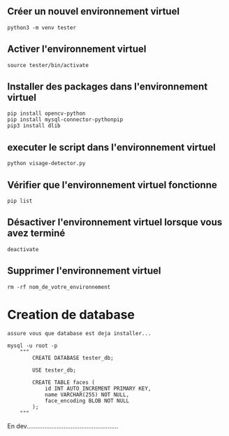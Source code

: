 ## Créer un nouvel environnement virtuel

    python3 -m venv tester
    
## Activer l'environnement virtuel
    source tester/bin/activate  

## Installer des packages dans l'environnement virtuel
    pip install opencv-python
    pip install mysql-connector-pythonpip
    pip3 install dlib

## executer le script dans l'environnement virtuel
    python visage-detector.py

## Vérifier que l'environnement virtuel fonctionne
    pip list

## Désactiver l'environnement virtuel lorsque vous avez terminé
    deactivate

## Supprimer l'environnement virtuel
    rm -rf nom_de_votre_environnement


# Creation de database
    assure vous que database est deja installer...

    mysql -u root -p
        """
            CREATE DATABASE tester_db;

            USE tester_db;

            CREATE TABLE faces (
                id INT AUTO_INCREMENT PRIMARY KEY,
                name VARCHAR(255) NOT NULL,
                face_encoding BLOB NOT NULL
            );
        """


En dev....................................................
